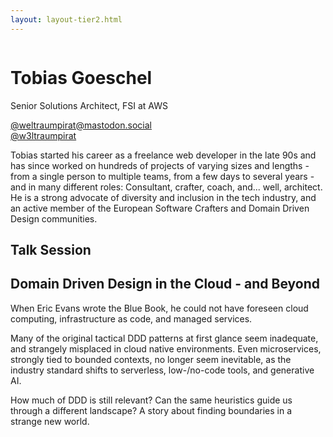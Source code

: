 ```yaml
---
layout: layout-tier2.html
---
```

<div class="container section featured-speaker">
   <div class="row">
     <div class="col-xs-12 col-sm-2 new-img-container">
       <img class="new-speaker-page-img tobias-goeschel" />
       </div>
     <div class="col-xs-12 col-sm-10 copy-container">
       <h1 class="speaker-header">Tobias Goeschel</h1>
       <span class="speaker-subtitle">Senior Solutions Architect, FSI at AWS</span>
       <p><a class="speaker-handle" href="https://mastodon.social/@weltraumpirat" target="_blank">@weltraumpirat@mastodon.social</a>
       <br>
       <a class="speaker-handle" href="https://twitter.com/w3ltraumpirat" target="_blank">@w3ltraumpirat</a>
       <p>Tobias started his career as a freelance web developer in the late 90s and has since worked on hundreds of projects of varying sizes and lengths - from a single person to multiple teams, from a few days to several years - and in many different roles: Consultant, crafter, coach, and... well, architect. He is a strong advocate of diversity and inclusion in the tech industry, and an active member of the European Software Crafters and Domain Driven Design communities.</p>
       <h2>Talk Session</h2>
        <h2 class="gold">Domain Driven Design in the Cloud - and Beyond</h2>
       <p>When Eric Evans wrote the Blue Book, he could not have foreseen cloud computing, infrastructure as code, and managed services.</p>
       <p>Many of the original tactical DDD patterns at first glance seem inadequate, and strangely misplaced in cloud native environments. Even microservices, strongly tied to bounded contexts, no longer seem inevitable, as the industry standard shifts to serverless, low-/no-code tools, and generative AI.</p>
       <p>How much of DDD is still relevant? Can the same heuristics guide us through a different landscape? A story about finding boundaries in a strange new world.</p>
     </div>
   </div>
 </div>